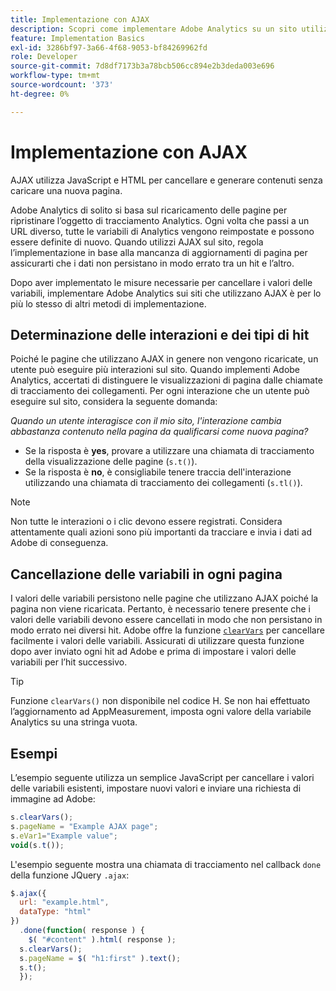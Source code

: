 ```yaml
---
title: Implementazione con AJAX
description: Scopri come implementare Adobe Analytics su un sito utilizzando AJAX.
feature: Implementation Basics
exl-id: 3286bf97-3a66-4f68-9053-bf84269962fd
role: Developer
source-git-commit: 7d8df7173b3a78bcb506cc894e2b3deda003e696
workflow-type: tm+mt
source-wordcount: '373'
ht-degree: 0%

---
```


# Implementazione con AJAX

AJAX utilizza JavaScript e HTML per cancellare e generare contenuti senza caricare una nuova pagina.

Adobe Analytics di solito si basa sul ricaricamento delle pagine per ripristinare l’oggetto di tracciamento Analytics. Ogni volta che passi a un URL diverso, tutte le variabili di Analytics vengono reimpostate e possono essere definite di nuovo. Quando utilizzi AJAX sul sito, regola l’implementazione in base alla mancanza di aggiornamenti di pagina per assicurarti che i dati non persistano in modo errato tra un hit e l’altro.

Dopo aver implementato le misure necessarie per cancellare i valori delle variabili, implementare Adobe Analytics sui siti che utilizzano AJAX è per lo più lo stesso di altri metodi di implementazione.

## Determinazione delle interazioni e dei tipi di hit

Poiché le pagine che utilizzano AJAX in genere non vengono ricaricate, un utente può eseguire più interazioni sul sito. Quando implementi Adobe Analytics, accertati di distinguere le visualizzazioni di pagina dalle chiamate di tracciamento dei collegamenti. Per ogni interazione che un utente può eseguire sul sito, considera la seguente domanda:

*Quando un utente interagisce con il mio sito, l&#39;interazione cambia abbastanza contenuto nella pagina da qualificarsi come nuova pagina?*

* Se la risposta è **yes**, provare a utilizzare una chiamata di tracciamento della visualizzazione delle pagine (`s.t()`).
* Se la risposta è **no**, è consigliabile tenere traccia dell&#39;interazione utilizzando una chiamata di tracciamento dei collegamenti (`s.tl()`).

>[!NOTE]
>
>Non tutte le interazioni o i clic devono essere registrati. Considera attentamente quali azioni sono più importanti da tracciare e invia i dati ad Adobe di conseguenza.

## Cancellazione delle variabili in ogni pagina

I valori delle variabili persistono nelle pagine che utilizzano AJAX poiché la pagina non viene ricaricata. Pertanto, è necessario tenere presente che i valori delle variabili devono essere cancellati in modo che non persistano in modo errato nei diversi hit. Adobe offre la funzione [`clearVars`](../vars/functions/clearvars.md) per cancellare facilmente i valori delle variabili. Assicurati di utilizzare questa funzione dopo aver inviato ogni hit ad Adobe e prima di impostare i valori delle variabili per l’hit successivo.

>[!TIP]
>
>Funzione `clearVars()` non disponibile nel codice H. Se non hai effettuato l’aggiornamento ad AppMeasurement, imposta ogni valore della variabile Analytics su una stringa vuota.

## Esempi

L’esempio seguente utilizza un semplice JavaScript per cancellare i valori delle variabili esistenti, impostare nuovi valori e inviare una richiesta di immagine ad Adobe:

```js
s.clearVars();
s.pageName = "Example AJAX page";
s.eVar1="Example value";
void(s.t());
```

L&#39;esempio seguente mostra una chiamata di tracciamento nel callback `done` della funzione JQuery `.ajax`:

```js
$.ajax({
  url: "example.html",
  dataType: "html"
})
  .done(function( response ) {
    $( "#content" ).html( response );
  s.clearVars();
  s.pageName = $( "h1:first" ).text();
  s.t();
  });
```
